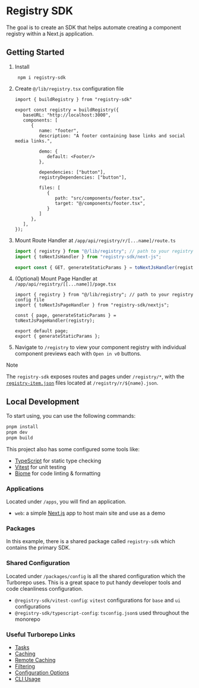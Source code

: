 # Registry SDK

The goal is to create an SDK that helps automate creating a component registry within a Next.js application.

## Getting Started

1. Install
   ```shell 
    npm i registry-sdk
   ```

2. Create `@/lib/registry.tsx` configuration file

   ```tsx
   import { buildRegistry } from "registry-sdk"
   
   export const registry = buildRegistry({
      baseURL: "http://localhost:3000",
      components: [
         {
            name: "footer",
            description: "A footer containing base links and social media links.",
   
            demo: {
               default: <Footer/>
            },
   
            dependencies: ["button"],
            registryDependencies: ["button"],
   
            files: [
               {
                  path: "src/components/footer.tsx",
                  target: "@/components/footer.tsx",
               }
            ]
         },
      ],
   });
   ```

3. Mount Route Handler at `/app/api/registry/r/[...name]/route.ts`

   ```ts
   import { registry } from "@/lib/registry"; // path to your registry config file
   import { toNextJsHandler } from "registry-sdk/next-js";
   
   export const { GET, generateStaticParams } = toNextJsHandler(registry);
   ```

4. (Optional) Mount Page Handler at `/app/api/registry/[[...name]]/page.tsx`

   ```tsx
   import { registry } from "@/lib/registry"; // path to your registry config file
   import { toNextJsPageHandler } from "registry-sdk/nextjs";
   
   const { page, generateStaticParams } = toNextJsPageHandler(registry);
   
   export default page;
   export { generateStaticParams };
   ```

5. Navigate to `/registry` to view your component registry with individual component previews each with `Open in v0`
   buttons.

> [!NOTE]  
> The `registry-sdk` exposes routes and pages under `/registry/*`, with the [`registry-item.json`](https://ui.shadcn.com/docs/registry/registry-item-json) files located at `/registry/r/${name}.json`.

## Local Development

To start using, you can use the following commands:

```zsh
pnpm install
pnpm dev
pnpm build
```

This project also has some configured some tools like:

- [TypeScript](https://www.typescriptlang.org/) for static type checking
- [Vitest](https://vitest.dev/) for unit testing
- [Biome](https://biomejs.dev/) for code linting & formatting

### Applications

Located under `/apps`, you will find an application.

- `web`: a simple [Next.js](https://nextjs.org/) app to host main site and use as a demo

### Packages

In this example, there is a shared package called `registry-sdk` which contains the primary SDK.

### Shared Configuration

Located under `/packages/config` is all the shared configuration which the Turborepo uses. This is a great space to put
handy developer tools and code cleanliness configuration.

- `@registry-sdk/vitest-config`: `vitest` configurations for `base` and `ui` configurations
- `@registry-sdk/typescript-config`: `tsconfig.json`s used throughout the monorepo

### Useful Turborepo Links

- [Tasks](https://turbo.build/repo/docs/core-concepts/monorepos/running-tasks)
- [Caching](https://turbo.build/repo/docs/core-concepts/caching)
- [Remote Caching](https://turbo.build/repo/docs/core-concepts/remote-caching)
- [Filtering](https://turbo.build/repo/docs/core-concepts/monorepos/filtering)
- [Configuration Options](https://turbo.build/repo/docs/reference/configuration)
- [CLI Usage](https://turbo.build/repo/docs/reference/command-line-reference)

